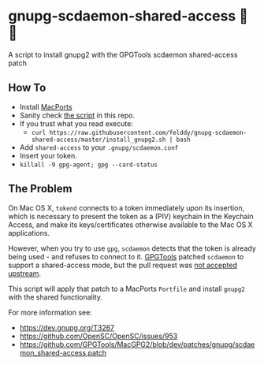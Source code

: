 # gnupg-scdaemon-shared-access 👫 🔑

A script to install gnupg2 with the GPGTools scdaemon shared-access patch

## How To

- Install [MacPorts](https://www.macports.org)
- Sanity check [the script](https://github.com/felddy/gnupg-scdaemon-shared-access/blob/master/install_gnupg2.sh) in this repo.
- If you trust what you read execute:
  - `curl https://raw.githubusercontent.com/felddy/gnupg-scdaemon-shared-access/master/install_gnupg2.sh | bash`
- Add `shared-access` to your `.gnupg/scdaemon.conf`
- Insert your token.
- `killall -9 gpg-agent; gpg --card-status`

## The Problem

On Mac OS X, `tokend` connects to a token immediately upon its insertion, which is necessary to present the token as a (PIV) keychain in the Keychain Access, and make its keys/certificates otherwise available to the Mac OS X applications.

However, when you try to use `gpg`, `scdaemon` detects that the token is already being used - and refuses to connect to it. [GPGTools](https://gpgtools.org) patched `scdaemon` to support a shared-access mode, but the pull request was [not accepted upstream](https://dev.gnupg.org/T3267).

This script will apply that patch to a MacPorts `Portfile` and install `gnupg2` with the shared functionality.

For more information see:

- https://dev.gnupg.org/T3267
- https://github.com/OpenSC/OpenSC/issues/953
- https://github.com/GPGTools/MacGPG2/blob/dev/patches/gnupg/scdaemon_shared-access.patch
